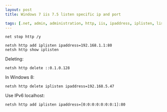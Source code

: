 ```yaml
---
layout: post
title: Windows 7 iis 7.5 listen specific ip and port

tags: [.net, admin, administration, http, iis, ipaddress, iplisten, listen, netsh, port, server, w3w]
---
```


    net stop http /y

    netsh http add iplisten ipaddress=192.168.1.1:80
    netsh http show iplisten

Deleting:

    netsh http delete ::0.1.0.128

In Windows 8:

    netsh http delete iplisten ipaddress=192.168.5.47

Use IPv6 localhost:

    netsh http add iplisten ipaddress=[0:0:0:0:0:0:0:1]:80
